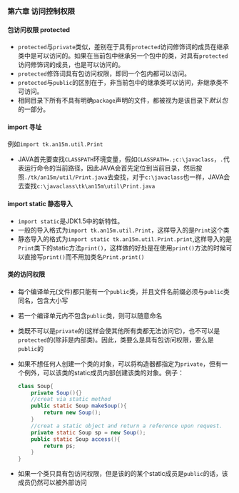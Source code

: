 ### 第六章 访问控制权限

#### 包访问权限 protected

- `protected`与`private`类似，差别在于具有`protected`访问修饰词的成员在继承类中是可以访问的。如果在当前包中继承另一个包中的类，对具有`protected`访问修饰词的成员，也是可以访问的。
- `protected`修饰词具有包访问权限，即同一个包内都可以访问。
- `protected`与`public`的区别在于，非当前包中的继承类可以访问，非继承类不可访问。
- 相同目录下所有不具有明确`package`声明的文件，都被视为是该目录下*默认包* 的一部分。

#### import 寻址

例如`import tk.an15m.util.Print`

- JAVA首先要查找`CLASSPATH`环境变量，假如`CLASSPATH=.;c:\javaclass`，`.`代表运行命令的当前路径，因此JAVA会首先定位到当前目录，然后按照`./tk/an15m/util/Print.java`去查找，对于`c:\javaclass`也一样，JAVA会去查找`c:\javaclass\tk\an15m\util\Print.java`

#### import static 静态导入

- `import static`是JDK1.5中的新特性。
- 一般的导入格式为`import tk.an15m.util.Print`，这样导入的是`Print`这个类
- 静态导入的格式为`import static tk.an15m.util.Print.print`,这样导入的是`Print`类下的static方法`print()`，这样做的好处是在使用`print()`方法的时候可以直接写`print()`而不用加类名`Print.print()`

#### 类的访问权限

- 每个编译单元(文件)都只能有一个`public`类，并且文件名前缀必须与`public`类同名，包含大小写
- 若一个编译单元内不包含`public`类，则可以随意命名
- 类既不可以是`private`的(这样会使其他所有类都无法访问它)，也不可以是`protected`的(除非是内部类)。因此，类要么是具有包访问权限，要么是`public`的
- 如果不想任何人创建一个类的对象，可以将构造器都指定为`private`，但有一个例外，可以该类的static成员内部创建该类的对象。例子：
    ```java
    class Soup{
        private Soup(){}
        //creat via static method
        public static Soup makeSoup(){
            return new Soup();
        }
        //creat a static object and return a reference upon request.
        private static Soup sp = new Soup();
        public static Soup access(){
            return ps;
        }
    }
    ```

- 如果一个类只具有包访问权限，但是该的的某个static成员是`public`的话，该成员仍然可以被外部访问
